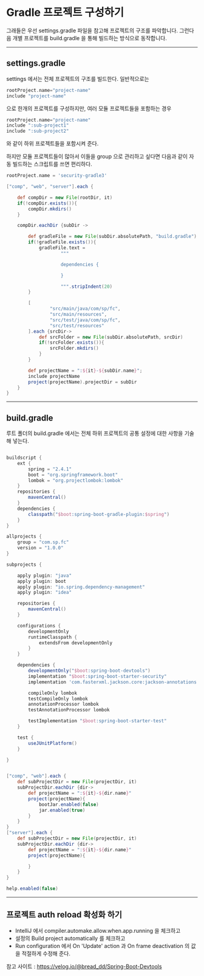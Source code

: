 # Gradle 프로젝트 구성하기

그래들은 우선 settings.gradle 파일을 참고해 프로젝트의 구조를 파악합니다.
그런다음 개별 프로젝트를 build.gradle 을 통해 빌드하는 방식으로 동작합니다.

---

## settings.gradle

settings 에서는 전체 프로젝트의 구조를 빌드한다. 일반적으로는

```groovy
rootProject.name="project-name"
include "project-name"
```

으로 한개의 프로젝트를 구성하지만, 여러 모듈 프로젝트들을 포함하는 경우

```groovy
rootProject.name="project-name"
include ":sub-project1"
include ":sub-project2"
```

와 같이 하위 프로젝트들을 포함시켜 준다.

하지만 모듈 프로젝트들이 많아서 이들을 group 으로 관리하고 싶다면 다음과 같이 자동 빌드하는 스크립트를 쓰면 편리하다.

```groovy
rootProject.name = 'security-gradle3'

["comp", "web", "server"].each {

    def compDir = new File(rootDir, it)
    if(!compDir.exists()){
        compDir.mkdirs()
    }

    compDir.eachDir {subDir ->

        def gradleFile = new File(subDir.absolutePath, "build.gradle")
        if(!gradleFile.exists()){
            gradleFile.text =
                    """

                    dependencies {

                    }

                    """.stripIndent(20)
        }

        [
                "src/main/java/com/sp/fc",
                "src/main/resources",
                "src/test/java/com/sp/fc",
                "src/test/resources"
        ].each {srcDir->
            def srcFolder = new File(subDir.absolutePath, srcDir)
            if(!srcFolder.exists()){
                srcFolder.mkdirs()
            }
        }

        def projectName = ":${it}-${subDir.name}";
        include projectName
        project(projectName).projectDir = subDir
    }
}
```

---

## build.gradle

루트 폴더의 build.gradle 에서는 전체 하위 프로젝트의 공통 설정에 대한 사항을 기술해 넣는다.

```groovy

buildscript {
    ext {
        spring = "2.4.1"
        boot = "org.springframework.boot"
        lombok = "org.projectlombok:lombok"
    }
    repositories {
        mavenCentral()
    }
    dependencies {
        classpath("$boot:spring-boot-gradle-plugin:$spring")
    }
}

allprojects {
    group = "com.sp.fc"
    version = "1.0.0"
}

subprojects {

    apply plugin: "java"
    apply plugin: boot
    apply plugin: "io.spring.dependency-management"
    apply plugin: "idea"

    repositories {
        mavenCentral()
    }

    configurations {
        developmentOnly
        runtimeClasspath {
            extendsFrom developmentOnly
        }
    }

    dependencies {
        developmentOnly("$boot:spring-boot-devtools")
        implementation "$boot:spring-boot-starter-security"
        implementation 'com.fasterxml.jackson.core:jackson-annotations'

        compileOnly lombok
        testCompileOnly lombok
        annotationProcessor lombok
        testAnnotationProcessor lombok

        testImplementation "$boot:spring-boot-starter-test"
    }

    test {
        useJUnitPlatform()
    }

}


["comp", "web"].each {
    def subProjectDir = new File(projectDir, it)
    subProjectDir.eachDir {dir->
        def projectName = ":${it}-${dir.name}"
        project(projectName){
            bootJar.enabled(false)
            jar.enabled(true)
        }
    }
}
["server"].each {
    def subProjectDir = new File(projectDir, it)
    subProjectDir.eachDir {dir->
        def projectName = ":${it}-${dir.name}"
        project(projectName){

        }
    }
}

help.enabled(false)

```

---

## 프로젝트 auth reload 확성화 하기

- IntelliJ 에서 compiler.automake.allow.when.app.running 을 체크하고
- 설정의 Build project automatically 를 체크하고
- Run configuration 에서 On 'Update' action 과 On frame deactivation 의 값을 적절하게 수정해 준다.

참고 사이트 : https://velog.io/@bread_dd/Spring-Boot-Devtools
